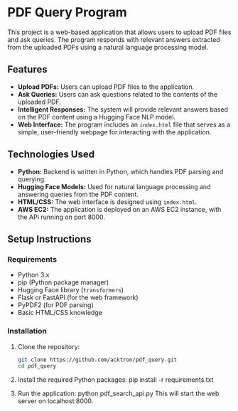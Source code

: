 # PDF Query Program

This project is a web-based application that allows users to upload PDF files and ask queries. The program responds with relevant answers extracted from the uploaded PDFs using a natural language processing model.

## Features

- **Upload PDFs:** Users can upload PDF files to the application.
- **Ask Queries:** Users can ask questions related to the contents of the uploaded PDF.
- **Intelligent Responses:** The system will provide relevant answers based on the PDF content using a Hugging Face NLP model.
- **Web Interface:** The program includes an `index.html` file that serves as a simple, user-friendly webpage for interacting with the application.

## Technologies Used

- **Python:** Backend is written in Python, which handles PDF parsing and querying.
- **Hugging Face Models:** Used for natural language processing and answering queries from the PDF content.
- **HTML/CSS:** The web interface is designed using `index.html`.
- **AWS EC2:** The application is deployed on an AWS EC2 instance, with the API running on port 8000.

## Setup Instructions

### Requirements

- Python 3.x
- pip (Python package manager)
- Hugging Face library (`transformers`)
- Flask or FastAPI (for the web framework)
- PyPDF2 (for PDF parsing)
- Basic HTML/CSS knowledge

### Installation

1. Clone the repository:

   ```bash
   git clone https://github.com/acktron/pdf_query.git
   cd pdf_query
2. Install the required Python packages:
   pip install -r requirements.txt
3. Run the application:
   python pdf_search_api.py
   This will start the web server on localhost:8000.
